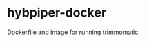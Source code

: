 # hybpiper-docker

[Dockerfile](https://github.com/joelnitta/trimmomatic-docker/blob/master/Dockerfile) and [image](https://hub.docker.com/r/joelnitta/trimmomatic/) for running [trimmomatic](http://www.usadellab.org/cms/?page=trimmomatic).
